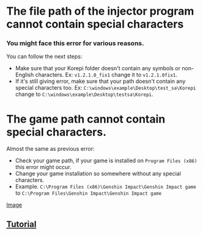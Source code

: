# The file path of the injector program cannot contain special characters
### You might face this error for various reasons.
You can follow the next steps:
- Make sure that your Korepi folder doesn't contain any symbols or non-English characters. Ex: `v1.2.1.0_fix1` change it to `v1.2.1.0fix1`.
- If it's still giving error, make sure that your path doesn't contain any special characters too. Ex: `C:\windows\example\Desktop\test_sa\Korepi` change to `C:\windows\example\Desktop\testsa\Korepi`.

# The game path cannot contain special characters.
Almost the same as previous error:
- Check your game path, if your game is installed on `Program Files (x86)` this error might occur.
- Change your game installation so somewhere without any special characters.
- Example. `C:\Program Files (x86)\Genshin Impact\Genshin Impact game` to `C:\Program Files\Genshin Impact\Genshin Impact game`

[Image](https://cdn.discordapp.com/attachments/1188177833865003069/1213512872773025862/image.png?ex=65f5beee&is=65e349ee&hm=c9cabb270c494a315a5621e99a765bc3e52b7cf9d6cc4b0afaa090299dc6ebf4&)
## [Tutorial]( https://youtu.be/NZhYB4Vxmlk?si=yPRP6dC2xMDUKDqm)
